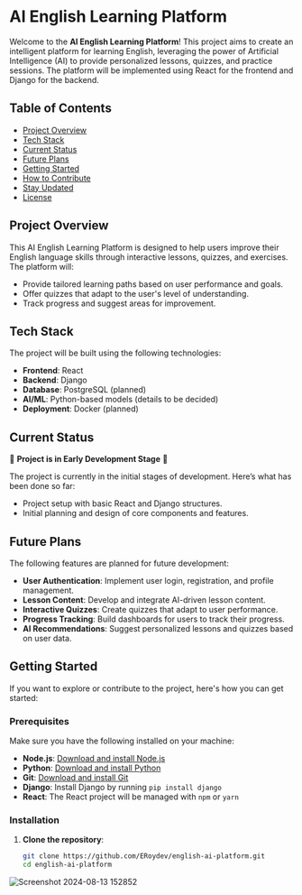 # AI English Learning Platform

Welcome to the **AI English Learning Platform**! This project aims to create an intelligent platform for learning English, leveraging the power of Artificial Intelligence (AI) to provide personalized lessons, quizzes, and practice sessions. The platform will be implemented using React for the frontend and Django for the backend.

## Table of Contents
- [Project Overview](#project-overview)
- [Tech Stack](#tech-stack)
- [Current Status](#current-status)
- [Future Plans](#future-plans)
- [Getting Started](#getting-started)
- [How to Contribute](#how-to-contribute)
- [Stay Updated](#stay-updated)
- [License](#license)  


## Project Overview

This AI English Learning Platform is designed to help users improve their English language skills through interactive lessons, quizzes, and exercises. The platform will:
- Provide tailored learning paths based on user performance and goals.
- Offer quizzes that adapt to the user's level of understanding.
- Track progress and suggest areas for improvement.

## Tech Stack

The project will be built using the following technologies:

- **Frontend**: React
- **Backend**: Django
- **Database**: PostgreSQL (planned)
- **AI/ML**: Python-based models (details to be decided)
- **Deployment**: Docker (planned)

## Current Status

🚧 **Project is in Early Development Stage** 🚧

The project is currently in the initial stages of development. Here’s what has been done so far:
- Project setup with basic React and Django structures.
- Initial planning and design of core components and features.

## Future Plans

The following features are planned for future development:

- **User Authentication**: Implement user login, registration, and profile management.
- **Lesson Content**: Develop and integrate AI-driven lesson content.
- **Interactive Quizzes**: Create quizzes that adapt to user performance.
- **Progress Tracking**: Build dashboards for users to track their progress.
- **AI Recommendations**: Suggest personalized lessons and quizzes based on user data.

## Getting Started

If you want to explore or contribute to the project, here's how you can get started:

### Prerequisites

Make sure you have the following installed on your machine:

- **Node.js**: [Download and install Node.js](https://nodejs.org/)
- **Python**: [Download and install Python](https://www.python.org/)
- **Git**: [Download and install Git](https://git-scm.com/)
- **Django**: Install Django by running `pip install django`
- **React**: The React project will be managed with `npm` or `yarn`

### Installation

1. **Clone the repository**:
   ```bash
   git clone https://github.com/ERoydev/english-ai-platform.git
   cd english-ai-platform

![Screenshot 2024-08-13 152852](https://github.com/user-attachments/assets/3ae778ed-2aea-4b23-b2ba-b5399e399960)

   
